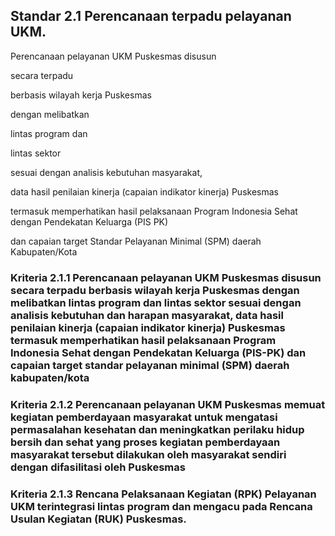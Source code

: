 ## Standar 2.1 Perencanaan terpadu pelayanan UKM.





Perencanaan pelayanan UKM Puskesmas disusun 

secara terpadu 

berbasis wilayah kerja Puskesmas 

dengan melibatkan 

lintas program dan 

lintas sektor 

sesuai dengan analisis kebutuhan masyarakat, 

data hasil penilaian kinerja (capaian indikator kinerja) Puskesmas 

termasuk memperhatikan hasil pelaksanaan Program Indonesia Sehat dengan Pendekatan Keluarga (PIS PK) 

dan capaian target Standar Pelayanan Minimal (SPM) daerah Kabupaten/Kota 

### Kriteria 2.1.1 Perencanaan pelayanan UKM Puskesmas disusun secara terpadu berbasis wilayah kerja Puskesmas dengan melibatkan lintas program dan lintas sektor sesuai dengan analisis kebutuhan dan harapan masyarakat, data hasil penilaian kinerja (capaian indikator kinerja) Puskesmas termasuk memperhatikan hasil pelaksanaan Program Indonesia Sehat dengan Pendekatan Keluarga (PIS-PK) dan capaian target standar pelayanan minimal (SPM) daerah kabupaten/kota 

### Kriteria 2.1.2 Perencanaan pelayanan UKM Puskesmas memuat kegiatan pemberdayaan masyarakat untuk mengatasi permasalahan kesehatan dan meningkatkan perilaku hidup bersih dan sehat yang proses kegiatan pemberdayaan masyarakat tersebut dilakukan oleh masyarakat sendiri dengan difasilitasi oleh Puskesmas 

### Kriteria 2.1.3 Rencana Pelaksanaan Kegiatan (RPK) Pelayanan UKM terintegrasi lintas program dan mengacu pada Rencana Usulan Kegiatan (RUK) Puskesmas. 



### 

